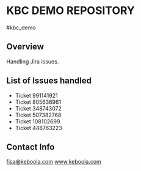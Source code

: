 # KBC DEMO REPOSITORY
#kbc_demo

## Overview
Handling Jira issues.

## List of Issues handled
 - Ticket 991141921
 - Ticket 805636961
 - Ticket 348743072
 - Ticket 507382768
 - Ticket 108102699
 - Ticket 448763223


## Contact Info
fisa@keboola.com
www.keboola.com
